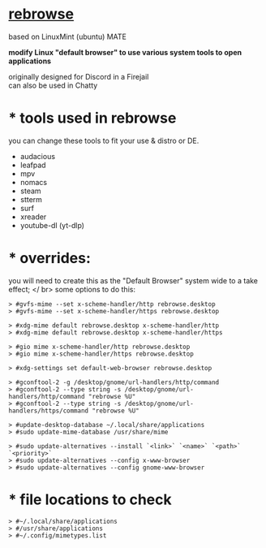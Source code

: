 # [rebrowse](https://github.com/arrowgent/rebrowse/blob/master/rebrowse)
based on LinuxMint (ubuntu) MATE

**modify Linux "default browser" to use various system tools to open applications**

originally designed for Discord in a Firejail </br>
can also be used in Chatty

# * tools used in rebrowse
you can change these tools to fit your use & distro or DE.
* audacious
* leafpad
* mpv
* nomacs
* steam
* stterm
* surf
* xreader
* youtube-dl (yt-dlp)

# * overrides:

you will need to create this as the "Default Browser" system wide to a take effect; </ br>
some options to do this:

```
> #gvfs-mime --set x-scheme-handler/http rebrowse.desktop
> #gvfs-mime --set x-scheme-handler/https rebrowse.desktop

> #xdg-mime default rebrowse.desktop x-scheme-handler/http
> #xdg-mime default rebrowse.desktop x-scheme-handler/https

> #gio mime x-scheme-handler/http rebrowse.desktop
> #gio mime x-scheme-handler/https rebrowse.desktop

> #xdg-settings set default-web-browser rebrowse.desktop

> #gconftool-2 -g /desktop/gnome/url-handlers/http/command
> #gconftool-2 --type string -s /desktop/gnome/url-handlers/http/command "rebrowse %U"
> #gconftool-2 --type string -s /desktop/gnome/url-handlers/https/command "rebrowse %U"

> #update-desktop-database ~/.local/share/applications
> #sudo update-mime-database /usr/share/mime

> #sudo update-alternatives --install `<link>` `<name>` `<path>` `<priority>`
> #sudo update-alternatives --config x-www-browser
> #sudo update-alternatives --config gnome-www-browser
```

# * file locations to check
```
> #~/.local/share/applications
> #/usr/share/applications
> #~/.config/mimetypes.list
```
